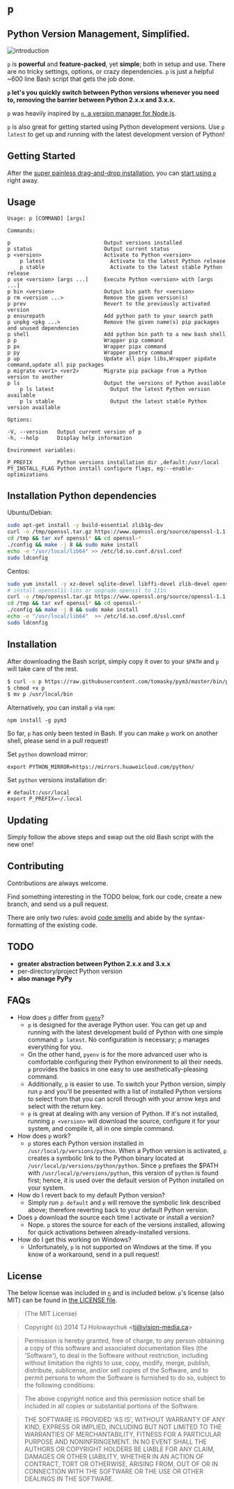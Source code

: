 # `p`

## Python Version Management, Simplified.

![introduction](https://cloud.githubusercontent.com/assets/1139621/7488032/37f37308-f389-11e4-8995-89f7cba5ad8b.gif)

`p` is **powerful** and **feature-packed**, yet **simple**; both in setup and use. There are no tricky settings, options, or crazy dependencies. `p` is just a helpful ~600 line Bash script that gets the job done.

**`p` let's you quickly switch between Python versions whenever you need to, removing the barrier between Python 2.x.x and 3.x.x.**

`p` was heavily inspired by [`n`, a version manager for Node.js](https://github.com/tj/n).

`p` is also great for getting started using Python development versions. Use `p latest` to get up and running with the latest development version of Python!

## Getting Started

After the [super painless drag-and-drop installation](#installation), you can [start using `p`](#usage) right away.

## Usage

```
Usage: p [COMMAND] [args]

Commands:

p                              Output versions installed
p status                       Output current status
p <version>                    Activate to Python <version>
	p latest                     Activate to the latest Python release
	p stable                     Activate to the latest stable Python release
p use <version> [args ...]     Execute Python <version> with [args ...]
p bin <version>                Output bin path for <version>
p rm <version ...>             Remove the given version(s)
p prev                         Revert to the previously activated version
p ensurepath                   Add python path to your search path
p unpkg <pkg ...>              Remove the given name(s) pip packages and unused dependencies
p shell                        Add python bin path to a new bash shell
p p                            Wrapper pip command
p px                           Wrapper pipx command
p py                           Wrapper poetry command
p up                           Update all pipx libs,Wrapper pipdate command,update all pip packages
p migrate <ver1> <ver2>        Migrate pip package from a Python version to another
p ls                           Output the versions of Python available
	p ls latest                  Output the latest Python version available
	p ls stable                  Output the latest stable Python version available

Options:

-V, --version   Output current version of p
-h, --help      Display help information

Environment variables:

P_PREFIX        Python versions installation dir ,default:/usr/local
PY_INSTALL_FLAG Python install configure flags, eg:--enable-optimizations
```

## Installation Python dependencies

Ubuntu/Debian:

```sh
sudo apt-get install -y build-essential zlib1g-dev
curl -o /tmp/openssl.tar.gz https://www.openssl.org/source/openssl-1.1.1n.tar.gz
cd /tmp && tar xvf openssl* && cd openssl-*
./config && make -j 8 && sudo make install
echo -e "/usr/local/lib64" >> /etc/ld.so.conf.d/ssl.conf
sudo ldconfig
```

Centos:

```sh
sudo yum install -y xz-devel sqlite-devel libffi-devel zlib-devel openssl11-libs
# install openssl11-libs or upgrade openssl to 111n
curl -o /tmp/openssl.tar.gz https://www.openssl.org/source/openssl-1.1.1n.tar.gz
cd /tmp && tar xvf openssl* && cd openssl-*
./config && make -j 8 && sudo make install
echo -e "/usr/local/lib64"  >> /etc/ld.so.conf.d/ssl.conf
sudo ldconfig
```

## Installation

After downloading the Bash script, simply copy it over to your `$PATH` and `p` will take care of the rest.

```sh
$ curl -o p https://raw.githubusercontent.com/tomasky/pym3/master/bin/p
$ chmod +x p
$ mv p /usr/local/bin
```

Alternatively, you can install `p` via `npm`:

```shell
npm install -g pym3
```

So far, `p` has only been tested in Bash. If you can make `p` work on another shell, please send in a pull request!

Set `python` download mirror:

```shell
export PYTHON_MIRROR=https://mirrors.huaweicloud.com/python/
```

Set `python` versions installation dir:

```shell
# default:/usr/local
export P_PREFIX=~/.local
```

## Updating

Simply follow the above steps and swap out the old Bash script with the new one!

## Contributing

Contributions are always welcome.

Find something interesting in the TODO below, fork our code, create a new branch, and send us a pull request.

There are only two rules: avoid [code smells](http://blog.codinghorror.com/code-smells/) and abide by the syntax-formatting of the existing code.

## TODO

- **greater abstraction between Python 2.x.x and 3.x.x**
- per-directory/project Python version
- **also manage PyPy**

## FAQs

- How does `p` differ from [`pyenv`](https://github.com/yyuu/pyenv)?
  - `p` is designed for the average Python user. You can get up and running with the latest development build of Python with one simple command: `p latest`. No configuration is necessary; `p` manages everything for you.
  - On the other hand, `pyenv` is for the more advanced user who is comfortable configuring their Python environment to all their needs. `p` provides the basics in one easy to use aesthetically-pleasing command.
  - Additionally, `p` is easier to use. To switch your Python version, simply run `p` and you'll be presented with a list of installed Python versions to select from that you can scroll through with your arrow keys and select with the return key.
  - `p` is great at dealing with any version of Python. If it's not installed, running `p <version>` will download the source, configure it for your system, and compile it, all in one simple command.
- How does `p` work?
  - `p` stores each Python version installed in `/usr/local/p/versions/python`. When a Python version is activated, `p` creates a symbolic link to the Python binary located at `/usr/local/p/versions/python/python`. Since `p` prefixes the $PATH with `/usr/local/p/versions/python`, this version of `python` is found first; hence, it is used over the default version of Python installed on your system.
- How do I revert back to my default Python version?
  - Simply run `p default` and `p` will remove the symbolic link described above; therefore reverting back to your default Python version.
- Does `p` download the source each time I activate or install a version?
  - Nope. `p` stores the source for each of the versions installed, allowing for quick activations between already-installed versions.
- How do I get this working on Windows?
  - Unfortunately, `p` is not supported on Windows at the time. If you know of a workaround, send in a pull request!

## License

The below license was included in [`n`](https://github.com/tj/n) and is included below. `p`'s license (also MIT) can be found in [the LICENSE file](https://github.com/qw3rtman/p/blob/master/LICENSE).

> (The MIT License)

> Copyright (c) 2014 TJ Holowaychuk &lt;tj@vision-media.ca&gt;

> Permission is hereby granted, free of charge, to any person obtaining
> a copy of this software and associated documentation files (the
> 'Software'), to deal in the Software without restriction, including
> without limitation the rights to use, copy, modify, merge, publish,
> distribute, sublicense, and/or sell copies of the Software, and to
> permit persons to whom the Software is furnished to do so, subject to
> the following conditions:

> The above copyright notice and this permission notice shall be
> included in all copies or substantial portions of the Software.

> THE SOFTWARE IS PROVIDED 'AS IS', WITHOUT WARRANTY OF ANY KIND,
> EXPRESS OR IMPLIED, INCLUDING BUT NOT LIMITED TO THE WARRANTIES OF
> MERCHANTABILITY, FITNESS FOR A PARTICULAR PURPOSE AND NONINFRINGEMENT.
> IN NO EVENT SHALL THE AUTHORS OR COPYRIGHT HOLDERS BE LIABLE FOR ANY
> CLAIM, DAMAGES OR OTHER LIABILITY, WHETHER IN AN ACTION OF CONTRACT,
> TORT OR OTHERWISE, ARISING FROM, OUT OF OR IN CONNECTION WITH THE
> SOFTWARE OR THE USE OR OTHER DEALINGS IN THE SOFTWARE.
